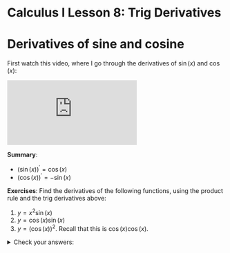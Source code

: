 # Calculus I Lesson 8: Trig Derivatives

# Derivatives of sine and cosine

First watch this video, where I go through the derivatives of $\sin(x)$ and $\cos(x)$:

<div class="youtube-container">
<iframe src="https://www.youtube.com/embed/NWdc0-mUaWk" frameborder="0" allow="accelerometer; autoplay; clipboard-write; encrypted-media; gyroscope; picture-in-picture" allowfullscreen></iframe>
</div>

**Summary**:

* $(\sin(x))^\prime = \cos(x)$
* $(\cos(x))^\prime = -\sin(x)$

**Exercises**: Find the derivatives of the following functions, using the product rule and the trig derivatives above:

1. $y = x^2 \sin(x)$
2. $y = \cos(x)\sin(x)$
3. $y = (\cos(x))^2$. Recall that this is $\cos(x)\cos(x)$.

<details>
<summary>Check your answers:</summary>
<ol>
<li>$2x\sin(x) + x^2 \cos(x)$</li>
<li>$-(\sin(x))^2 + (\cos(x))^2$, or $(\cos(x))^2 - (\sin(x))^2$</li>
<li>$-2\sin(x)\cos(x)$</li>
</ol>
</details>
